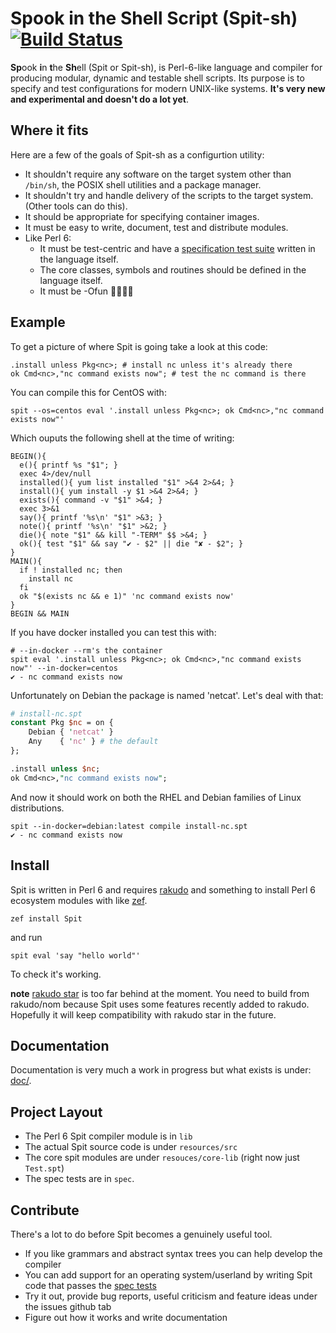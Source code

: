 # Spook in the Shell Script (Spit-sh) [![Build Status](https://travis-ci.org/spitsh/spitsh.svg?branch=master)](https://travis-ci.org/spitsh/spitsh)

**Sp**ook **i**n **t**he **Sh**ell (Spit or Spit-sh), is Perl-6-like
language and compiler for producing modular, dynamic and testable
shell scripts. Its purpose is to specify and test configurations for
modern UNIX-like systems. **It's very new and experimental and doesn't
do a lot yet**.


## Where it fits
Here are a few of the goals of Spit-sh as a configurtion utility:

- It shouldn't require any software on the target system other than
  `/bin/sh`, the POSIX shell utilities and a package manager.
- It shouldn't try and handle delivery of the scripts to the target
  system. (Other tools can do this).
- It should be appropriate for specifying container images.
- It must be easy to write, document, test and distribute modules.
- Like Perl 6:
  - It must be test-centric and have
    a [specification test suite](spec) written in the language itself.
  - The core classes, symbols and routines should be defined in the
    language itself.
  - It must be -Ofun 👻🐚💕🦋

## Example
To get a picture of where Spit is going take a look at this code:

``` perl6
.install unless Pkg<nc>; # install nc unless it's already there
ok Cmd<nc>,"nc command exists now"; # test the nc command is there

```
You can compile this for CentOS with:

``` shell
spit --os=centos eval '.install unless Pkg<nc>; ok Cmd<nc>,"nc command exists now"'
```
Which ouputs the following shell at the time of writing:

``` shell
BEGIN(){
  e(){ printf %s "$1"; }
  exec 4>/dev/null
  installed(){ yum list installed "$1" >&4 2>&4; }
  install(){ yum install -y $1 >&4 2>&4; }
  exists(){ command -v "$1" >&4; }
  exec 3>&1
  say(){ printf '%s\n' "$1" >&3; }
  note(){ printf '%s\n' "$1" >&2; }
  die(){ note "$1" && kill "-TERM" $$ >&4; }
  ok(){ test "$1" && say "✔ - $2" || die "✘ - $2"; }
}
MAIN(){
  if ! installed nc; then
    install nc
  fi
  ok "$(exists nc && e 1)" 'nc command exists now'
}
BEGIN && MAIN
```
If you have docker installed you can test this with:

``` shell
# --in-docker --rm's the container
spit eval '.install unless Pkg<nc>; ok Cmd<nc>,"nc command exists now"' --in-docker=centos
✔ - nc command exists now
```

Unfortunately on Debian the package is named 'netcat'. Let's deal with that:

``` perl
# install-nc.spt
constant Pkg $nc = on {
    Debian { 'netcat' }
    Any    { 'nc' } # the default
};

.install unless $nc;
ok Cmd<nc>,"nc command exists now";
```

And now it should work on both the RHEL and Debian families of
Linux distributions.

```
spit --in-docker=debian:latest compile install-nc.spt
✔ - nc command exists now
```

## Install

Spit is written in Perl 6 and
requires [rakudo](https://github.com/rakudo/rakudo) and something to
install Perl 6 ecosystem modules with
like [zef](https://github.com/ugexe/zef).

```shell
zef install Spit
```
and run
```shell
spit eval 'say "hello world"'
```
To check it's working.

**note** [rakudo star](http://rakudo.org/how-to-get-rakudo/) is too
far behind at the moment. You need to build from rakudo/nom because
Spit uses some features recently added to rakudo. Hopefully it will
keep compatibility with rakudo star in the future.

## Documentation

Documentation is very much a work in progress but what exists is under: [doc/](doc).

## Project Layout

* The Perl 6 Spit compiler module is in `lib`
* The actual Spit source code is under `resources/src`
* The core spit modules are under `resouces/core-lib` (right now just `Test.spt`)
* The spec tests are in `spec`.

## Contribute

There's a lot to do before Spit becomes a genuinely useful tool.

* If you like grammars and abstract syntax trees you can
  help develop the compiler
* You can add support for an operating system/userland by writing Spit
  code that passes the [spec tests](spec)
* Try it out, provide bug reports, useful criticism and feature ideas under the
  issues github tab
* Figure out how it works and write documentation
